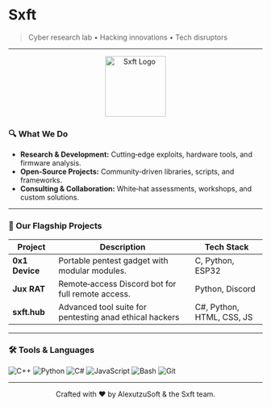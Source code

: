 # Sxft

> Cyber research lab • Hacking innovations • Tech disruptors

---

<p align="center">
  <img src="https://github.com/sxftcybr/sxftcybr/logo.png" alt="Sxft Logo" width="120" />
</p>

### 🔍 What We Do

* **Research & Development:** Cutting‑edge exploits, hardware tools, and firmware analysis.
* **Open‑Source Projects:** Community‑driven libraries, scripts, and frameworks.
* **Consulting & Collaboration:** White‑hat assessments, workshops, and custom solutions.

---

### 🚀 Our Flagship Projects

| Project        | Description                                               | Tech Stack                 |
| -------------- | ----------------------------------------------------------| ---------------------------|
| **0x1 Device** | Portable pentest gadget with modular modules.             | C, Python, ESP32           |
| **Jux RAT**    | Remote‑access Discord bot for full remote access.         | Python, Discord            |
| **sxft.hub**   | Advanced tool suite for pentesting anad ethical hackers   | C#, Python, HTML, CSS, JS  |

---

### 🛠️ Tools & Languages

![C++](https://img.shields.io/badge/C%2B%2B-000000?style=flat-square\&logo=cplusplus)
![Python](https://img.shields.io/badge/Python-000000?style=flat-square\&logo=python)
![C#](https://img.shields.io/badge/C%23-000000?style=flat-square\&logo=csharp)
![JavaScript](https://img.shields.io/badge/JavaScript-000000?style=flat-square\&logo=javascript)
![Bash](https://img.shields.io/badge/Bash-000000?style=flat-square\&logo=gnu-bash)
![Git](https://img.shields.io/badge/Git-000000?style=flat-square\&logo=git)

---

<p align="center">
  Crafted with &#10084;&#65039; by AlexutzuSoft & the Sxft team.
</p>
